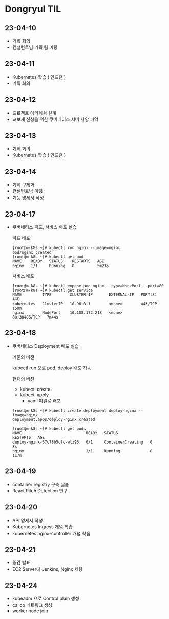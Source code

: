 # Dongryul TIL

## 23-04-10
- 기획 회의
- 컨설턴트님 기획 팀 미팅


## 23-04-11
- Kubernates 학습 ( 인프런 )
- 기획 회의

## 23-04-12
- 프로젝트 아키텍쳐 설계
- 교보재 신청을 위한 쿠버네티스 서버 사양 파악

## 23-04-13
- 기획 회의
- Kubernates 학습 ( 인프런 )

## 23-04-14
- 기획 구체화
- 컨설턴트님 미팅
- 기능 명세서 작성

## 23-04-17
- 쿠버네티스 파드, 서비스 배포 실습

    파드 배포
    ```
    [root@m-k8s ~]# kubectl run nginx --image=nginx
    pod/nginx created
    [root@m-k8s ~]# kubectl get pod
    NAME    READY   STATUS    RESTARTS   AGE
    nginx   1/1     Running   0          5m23s
    ```
    서비스 배포
    ```
    [root@m-k8s ~]# kubectl expose pod nginx --type=NodePort --port=80
    [root@m-k8s ~]# kubectl get service
    NAME         TYPE        CLUSTER-IP       EXTERNAL-IP   PORT(S)        AGE
    kubernetes   ClusterIP   10.96.0.1        <none>        443/TCP        159m
    nginx        NodePort    10.108.172.218   <none>        80:30486/TCP   7m44s
    ```

## 23-04-18
- 쿠버네티스 Deployment 배포 실습
    
    기존의 버전

    kubectl run 으로 pod, deploy 배포 가능

    현재의 버전
    - kubectl create
    - kubectl apply
        - yaml 파일로 배포
    ```
    [root@m-k8s ~]# kubectl create deployment deploy-nginx --image=nginx
    deployment.apps/deploy-nginx created

    [root@m-k8s ~]# kubectl get pods
    NAME                            READY   STATUS              RESTARTS   AGE
    deploy-nginx-67c78b5cfc-wlz96   0/1     ContainerCreating   0          8s
    nginx                           1/1     Running             0          117m
    ```

## 23-04-19
- container registry 구축 실습
- React Pitch Detection 연구

## 23-04-20
- API 명세서 작성
- Kubernetes Ingress 개념 학습
- kubernetes nginx-controller 개념 학습

## 23-04-21
- 중간 발표
- EC2 Server에 Jenkins, Nginx 세팅


## 23-04-24
- kubeadm 으로 Control plain 생성
- calico 네트워크 생성
- worker node join
